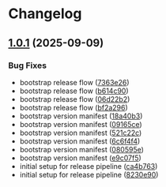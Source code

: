 # Changelog

## [1.0.1](https://github.com/gwchar2/ParkSpotTLV-Demo/compare/v1.0.0...v1.0.1) (2025-09-09)


### Bug Fixes

* bootstrap release flow ([7363e26](https://github.com/gwchar2/ParkSpotTLV-Demo/commit/7363e2678417b3c80abae666bb4f4423a5495c70))
* bootstrap release flow ([b614c90](https://github.com/gwchar2/ParkSpotTLV-Demo/commit/b614c9088bf2012c6b69bb8482fd698fb72162bd))
* bootstrap release flow ([06d22b2](https://github.com/gwchar2/ParkSpotTLV-Demo/commit/06d22b221734422dec9e63dbc1e4f15c450b65e2))
* bootstrap release flow ([bf2a296](https://github.com/gwchar2/ParkSpotTLV-Demo/commit/bf2a296a0e2e3704a07d6942b6863f43c3f37cee))
* bootstrap version manifest ([18a40b3](https://github.com/gwchar2/ParkSpotTLV-Demo/commit/18a40b3c79c4df7fd53830ac63f035370dd9c953))
* bootstrap version manifest ([09165ce](https://github.com/gwchar2/ParkSpotTLV-Demo/commit/09165ceb6d2e6c0303a9e1eaf369b13e8b7504ee))
* bootstrap version manifest ([521c22c](https://github.com/gwchar2/ParkSpotTLV-Demo/commit/521c22c8cc5df89f9a266376156c9196fb9c7aba))
* bootstrap version manifest ([6c6f4f4](https://github.com/gwchar2/ParkSpotTLV-Demo/commit/6c6f4f4b15b7be84e5d5fb50e7cfd5b71e20b3a5))
* bootstrap version manifest ([080595e](https://github.com/gwchar2/ParkSpotTLV-Demo/commit/080595ef48a6dba9d0405717079a07c0e630b17a))
* bootstrap version manifest ([e9c07f5](https://github.com/gwchar2/ParkSpotTLV-Demo/commit/e9c07f56bdc115f65f30d271a0fedfab721e362a))
* initial setup for release pipeline ([ca4b763](https://github.com/gwchar2/ParkSpotTLV-Demo/commit/ca4b76315ed8b26c56bdb1d47da8ad234b31c854))
* initial setup for release pipeline ([8230e90](https://github.com/gwchar2/ParkSpotTLV-Demo/commit/8230e90f262cc7661b5dada6002a58614734f841))
